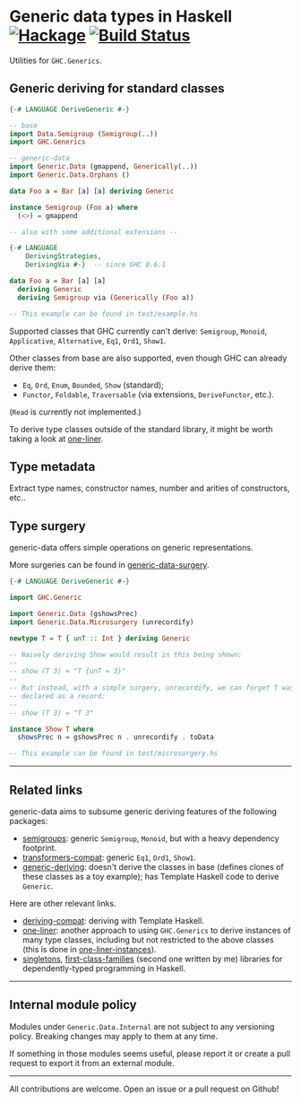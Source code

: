 # Generic data types in Haskell [![Hackage](https://img.shields.io/hackage/v/generic-data.svg)](https://hackage.haskell.org/package/generic-data) [![Build Status](https://travis-ci.org/Lysxia/generic-data.svg)](https://travis-ci.org/Lysxia/generic-data)

Utilities for `GHC.Generics`.

## Generic deriving for standard classes

```haskell
{-# LANGUAGE DeriveGeneric #-}

-- base
import Data.Semigroup (Semigroup(..))
import GHC.Generics

-- generic-data
import Generic.Data (gmappend, Generically(..))
import Generic.Data.Orphans ()

data Foo a = Bar [a] [a] deriving Generic

instance Semigroup (Foo a) where
  (<>) = gmappend

-- also with some additional extensions --

{-# LANGUAGE
    DerivingStrategies,
    DerivingVia #-}  -- since GHC 8.6.1

data Foo a = Bar [a] [a]
  deriving Generic
  deriving Semigroup via (Generically (Foo a))

-- This example can be found in test/example.hs
```

Supported classes that GHC currently can't derive: `Semigroup`, `Monoid`,
`Applicative`, `Alternative`, `Eq1`, `Ord1`, `Show1`.

Other classes from base are also supported, even though GHC can already derive
them:

- `Eq`, `Ord`, `Enum`, `Bounded`, `Show` (standard);
- `Functor`, `Foldable`, `Traversable` (via extensions, `DeriveFunctor`, etc.).

(`Read` is currently not implemented.)

To derive type classes outside of the standard library, it might be worth
taking a look at [one-liner](https://hackage.haskell.org/package/one-liner).

## Type metadata

Extract type names, constructor names, number and arities of constructors, etc..

## Type surgery

generic-data offers simple operations on generic representations.

More surgeries can be found in
[generic-data-surgery](https://hackage.haskell.org/package/generic-data-surgery).

```haskell
{-# LANGUAGE DeriveGeneric #-}

import GHC.Generic

import Generic.Data (gshowsPrec)
import Generic.Data.Microsurgery (unrecordify)

newtype T = T { unT :: Int } deriving Generic

-- Naively deriving Show would result in this being shown:
--
-- show (T 3) = "T {unT = 3}"
--
-- But instead, with a simple surgery, unrecordify, we can forget T was
-- declared as a record:
--
-- show (T 3) = "T 3"

instance Show T where
  showsPrec n = gshowsPrec n . unrecordify . toData

-- This example can be found in test/microsurgery.hs
```

---

## Related links

generic-data aims to subsume generic deriving features of the following
packages:

- [semigroups](https://hackage.haskell.org/package/semigroups): generic
  `Semigroup`, `Monoid`, but with a heavy dependency footprint.
- [transformers-compat](https://hackage.haskell.org/package/transformers-compat):
  generic `Eq1`, `Ord1`, `Show1`.
- [generic-deriving](https://hackage.haskell.org/package/generic-deriving):
  doesn't derive the classes in base (defines clones of these classes as a toy
  example); has Template Haskell code to derive `Generic`.

Here are other relevant links.

- [deriving-compat](https://hackage.haskell.org/package/deriving-compat):
  deriving with Template Haskell.
- [one-liner](https://hackage.haskell.org/package/one-liner): another approach
  to using `GHC.Generics` to derive instances of many type classes, including
  but not restricted to the above classes (this is done in
  [one-liner-instances](https://hackage.haskell.org/package/one-liner-instances)).
- [singletons](https://hackage.haskell.org/package/singletons),
  [first-class-families](https://hackage.haskell.org/package/first-class-families)
  (second one written by me)
  libraries for dependently-typed programming in Haskell.

---

## Internal module policy

Modules under `Generic.Data.Internal` are not subject to any versioning policy.
Breaking changes may apply to them at any time.

If something in those modules seems useful, please report it or create a pull
request to export it from an external module.

---

All contributions are welcome. Open an issue or a pull request on Github!
